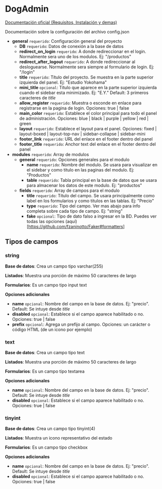 # DogAdmin

[Documentación oficial (Requisitos, Instalación y demas)](https://docs.google.com/document/d/1vcM6b53ROd1zZs3FX30hY2y2DkzN4B0giPKQ6sHlLik/edit?usp=sharing)

Documentación sobre la configuración del archivo config.json

  - **general** `requerido`: Configuración general del proyecto
    - **DB** `requerido`: Datos de conexión a la base de datos
    - **redirect_on_login** `requerido`: A donde redireccionar en el login. Normalmente sera uno de los modulos. Ej: "/productos"
    - **redirect_after_logout** `requerido`: A donde redireccionar al desloguearse. Normalmente sera siempre al formulario de login. Ej: "/login"
    - **title** `requerido`: Título del proyecto. Se muestra en la parte superior izquierda del panel. Ej: "Estudio Yokohama"
    - **mini_title** `opcional`: Título que aparece en la parte superior izquierda cuando el sidebar esta minimizado. Ej: "E.Y." Default: 3 primeros caracteres de *title*
    - **allow_register** `requerido`: Muestra o esconde en enlace para registrarse en la pagina de login. Opciones: true | false
    - **main_color** `requerido`: Establece el color principal para todo el panel de administración. Opciones: blue | black | purple | yellow | red | green
    - **layout** `requerido`: Establece el layout para el panel. Opciones: fixed | layout-boxed | layout-top-nav | sidebar-collapse | sidebar-mini
    - **footer_link** `requerido`: URL del enlace en el footer dentro del panel
    - **footer_title** `requerido`: Anchor text del enlace en el footer dentro del panel
  - **modules** `requerido`: Array de modulos
    - **general** `requerido`: Opciones generales para el modulo
        - **name** `requerido`: Nombre del modulo. Se usara para visualizar en el sidebar y como titulo en las paginas del modulo. Ej: "Productos"
        - **table** `requerido`: Tabla principal en la base de datos que se usara para almacenar los datos de este modulo. Ej: "productos"
    - **fields** `requerido`: Array de campos para el modulo
        - **title** `requerido`: Título del campo. Se usara principalmente como label en los formularios y como titulos en las tablas. Ej: "Precio"
        - **type** `requerido`: Tipo del campo. Ver mas abajo para info completa sobre cada tipo de campo. Ej: "string"
        - **fake** `opcional`: Tipo de dato falso a ingresar en la BD. Puedes ver todas las opciones (aquí)[https://github.com/fzaninotto/Faker#formatters]

## Tipos de campos

### string

**Base de datos**: Crea un campo tipo varchar(255)

**Listados**: Muestra una porción de máximo 50 caracteres de largo

**Formularios**: Es un campo tipo input text

**Opciones adicionales**

- **name** `opcional`: Nombre del campo en la base de datos. Ej: "precio". Default: Se intuye desde *title*
- **disabled** `opcional`: Establece si el campo aparece habilitado o no. Opciones: true | false
- **prefix** `opcional`: Agrega un prefijo al campo. Opciones: un carácter o código HTML (de un icono por ejemplo)

### text

**Base de datos**: Crea un campo tipo text

**Listados**: Muestra una porción de máximo 50 caracteres de largo

**Formularios**: Es un campo tipo textarea

**Opciones adicionales**

- **name** `opcional`: Nombre del campo en la base de datos. Ej: "precio". Default: Se intuye desde *title*
- **disabled** `opcional`: Establece si el campo aparece habilitado o no. Opciones: true | false

### tinyint

**Base de datos**: Crea un campo tipo tinyint(4)

**Listados**: Muestra un icono representativo del estado

**Formularios**: Es un campo tipo checkbox

**Opciones adicionales**

- **name** `opcional`: Nombre del campo en la base de datos. Ej: "precio". Default: Se intuye desde *title*
- **disabled** `opcional`: Establece si el campo aparece habilitado o no. Opciones: true | false